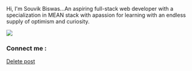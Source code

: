 <!-- ### Hi there 👋

**souvikbiswas2022/souvikbiswas2022** is a ✨ _special_ ✨ repository because its `README.md` (this file) appears on your GitHub profile.

Here are some ideas to get you started:

- 🔭 I’m currently working on ...
- 🌱 I’m currently learning ...Full-Stack Web Development
- 👯 I’m looking to collaborate on ...
- 🤔 I’m looking for help with ...
- 💬 Ask me about ...
- 📫 How to reach me: ...
- 😄 Pronouns: ...
- ⚡ Fun fact: ... -->

Hi, I'm Souvik Biswas...An aspiring full-stack web developer with a specialization in MEAN stack with apassion for learning with an 
endless supply of optimism and curiosity.

<img src="https://github-readme-stats.vercel.app/api?username=souvikbiswas2022&&show_icons=true&title_color=ffffff&icon_color=bb2acf&text_color=daf7dc&bg_color=151515"/>

### Connect me :
<a href="#" class="top"><i class='bx bx-up-arrow-alt' ></i></a>
<a href="#" class="button danger" color="red">Delete post</a>



[portfolio]:https://souvikbiswas2022.github.io/
